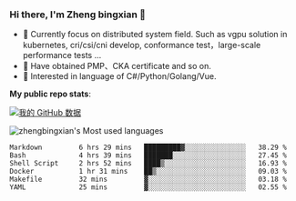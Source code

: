 ### Hi there, I'm Zheng bingxian  👋

* 📖  Currently focus on distributed system field. Such as vgpu solution in kubernetes, cri/csi/cni develop, conformance test，large-scale performance tests ...
* 🌱  Have obtained PMP、CKA certificate and so on.
* 👯  Interested in language of C#/Python/Golang/Vue.

**My public repo stats**:

[![我的 GitHub 数据](https://github-readme-stats.vercel.app/api?username=zhengbingxian&theme=merko)]()

![zhengbingxian's Most used languages](https://github-readme-stats.vercel.app/api/top-langs/?username=zhengbingxian&layout=compact&hide_border=true&langs_count=10)

<!--START_SECTION:waka-->

```text
Markdown         6 hrs 29 mins   █████████▓░░░░░░░░░░░░░░░   38.29 %
Bash             4 hrs 39 mins   ███████░░░░░░░░░░░░░░░░░░   27.45 %
Shell Script     2 hrs 52 mins   ████▒░░░░░░░░░░░░░░░░░░░░   16.93 %
Docker           1 hr 31 mins    ██▒░░░░░░░░░░░░░░░░░░░░░░   09.03 %
Makefile         32 mins         ▓░░░░░░░░░░░░░░░░░░░░░░░░   03.18 %
YAML             25 mins         ▓░░░░░░░░░░░░░░░░░░░░░░░░   02.55 %
```

<!--END_SECTION:waka-->
